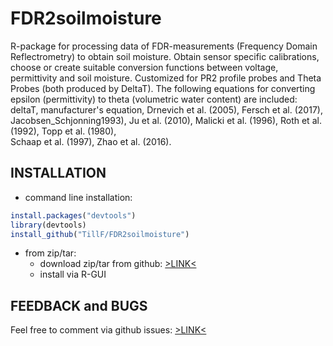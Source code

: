 # FDR2soilmoisture
R-package for processing data of FDR-measurements (Frequency Domain Reflectrometry) to obtain soil moisture. 
Obtain sensor specific calibrations, choose or create suitable conversion functions between voltage, permittivity and soil moisture. 
Customized for PR2 profile probes and Theta Probes (both produced by DeltaT).
The following equations for converting epsilon (permittivity) to theta (volumetric water content) are included:
deltaT, manufacturer's equation, 
Drnevich et al. (2005), 
Fersch et al. (2017),  
Jacobsen_Schjonning1993), 
Ju et al. (2010), 
Malicki et al. (1996), 
Roth et al. (1992), 
Topp et al. (1980),  
Schaap et al. (1997), 
Zhao et al. (2016).

## INSTALLATION

* command line installation:

```R
install.packages("devtools") 
library(devtools)
install_github("TillF/FDR2soilmoisture")
```

* from zip/tar:
	* download zip/tar from github: [>LINK<](https://github.com/TillF/FDR2soilmoisture/releases)
	* install via R-GUI



## FEEDBACK and BUGS

Feel free to comment via github issues: [>LINK<](https://github.com/TillF/FDR2soilmoisture/issues)


